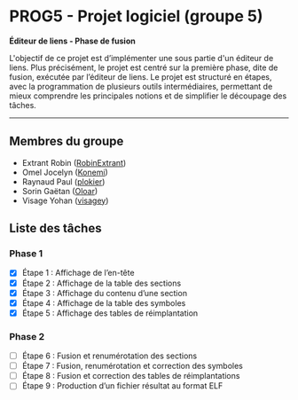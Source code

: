 # PROG5 - Projet logiciel (groupe 5)

**Éditeur de liens - Phase de fusion**

L'objectif  de  ce  projet  est  d’implémenter  une  sous  partie  d'un  éditeur  de  liens. Plus  précisément, le projet est centré sur la première phase, dite de fusion, exécutée par l’éditeur de liens. Le projet est structuré en étapes, avec la programmation de plusieurs outils intermédiaires, permettant de mieux comprendre les principales notions et de simplifier le découpage des tâches.

***

## Membres du groupe

* Extrant Robin ([RobinExtrant](https://github.com/RobinExtrant))
* Omel Jocelyn ([Konemi](https://github.com/Konemi))
* Raynaud Paul ([plokier](https://github.com/plokier))
* Sorin Gaëtan ([Oloar](https://github.com/Oloar))
* Visage Yohan ([visagey](https://github.com/visagey))

## Liste des tâches

### Phase 1
- [X] Étape 1 : Affichage de l’en-tête
- [X] Étape 2 : Affichage de la table des sections
- [X] Étape 3 : Affichage du contenu d’une section
- [X] Étape 4 : Affichage de la table des symboles
- [X] Étape 5 : Affichage des tables de réimplantation

### Phase 2
- [ ] Étape 6 : Fusion et renumérotation des sections
- [ ] Étape 7 : Fusion, renumérotation et correction des symboles
- [ ] Étape 8 : Fusion et correction des tables de réimplantations
- [ ] Étape 9 : Production d’un fichier résultat au format ELF
